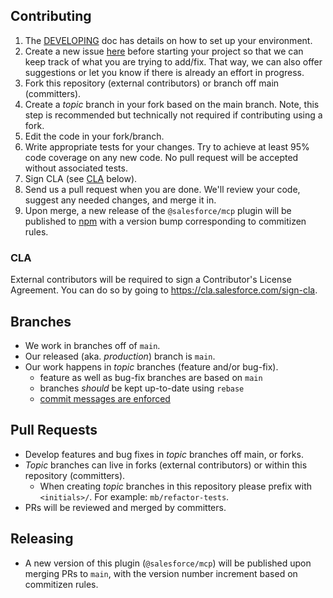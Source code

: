 ## Contributing

1. The [DEVELOPING](DEVELOPING.md) doc has details on how to set up your environment.
1. Create a new issue [here](https://github.com/forcedotcom/cli/issues) before starting your project so that we can keep track of
   what you are trying to add/fix. That way, we can also offer suggestions or
   let you know if there is already an effort in progress.
1. Fork this repository (external contributors) or branch off main (committers).
1. Create a _topic_ branch in your fork based on the main branch. Note, this step is recommended but technically not required if contributing using a fork.
1. Edit the code in your fork/branch.
1. Write appropriate tests for your changes. Try to achieve at least 95% code coverage on any new code. No pull request will be accepted without associated tests.
1. Sign CLA (see [CLA](#cla) below).
1. Send us a pull request when you are done. We'll review your code, suggest any
   needed changes, and merge it in.
1. Upon merge, a new release of the `@salesforce/mcp` plugin will be published to [npm](https://www.npmjs.com/package/@salesforce/mcp) with a version bump corresponding to commitizen rules.

### CLA

External contributors will be required to sign a Contributor's License
Agreement. You can do so by going to https://cla.salesforce.com/sign-cla.

## Branches

- We work in branches off of `main`.
- Our released (aka. _production_) branch is `main`.
- Our work happens in _topic_ branches (feature and/or bug-fix).
  - feature as well as bug-fix branches are based on `main`
  - branches _should_ be kept up-to-date using `rebase`
  - [commit messages are enforced](DEVELOPING.md#When-you-are-ready-to-commit)

## Pull Requests

- Develop features and bug fixes in _topic_ branches off main, or forks.
- _Topic_ branches can live in forks (external contributors) or within this repository (committers).
  - When creating _topic_ branches in this repository please prefix with `<initials>/`. For example: `mb/refactor-tests`.
- PRs will be reviewed and merged by committers.

## Releasing

- A new version of this plugin (`@salesforce/mcp`) will be published upon merging PRs to `main`, with the version number increment based on commitizen rules.
